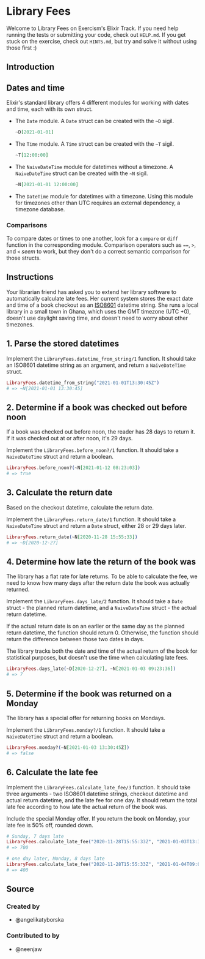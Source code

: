 # Library Fees

Welcome to Library Fees on Exercism's Elixir Track.
If you need help running the tests or submitting your code, check out `HELP.md`.
If you get stuck on the exercise, check out `HINTS.md`, but try and solve it without using those first :)

## Introduction

## Dates and time

Elixir's standard library offers 4 different modules for working with dates and time, each with its own struct.

- The `Date` module. A `Date` struct can be created with the `~D` sigil.
    ```elixir
    ~D[2021-01-01]
    ```

- The `Time` module. A `Time` struct can be created with the `~T` sigil.
    ```elixir
    ~T[12:00:00]
    ```

- The `NaiveDateTime` module for datetimes without a timezone. A `NaiveDateTime` struct can be created with the `~N` sigil.
    ```elixir
    ~N[2021-01-01 12:00:00]
    ```

- The `DateTime` module for datetimes with a timezone. Using this module for timezones other than UTC requires an external dependency, a timezone database.

### Comparisons

To compare dates or times to one another, look for a `compare` or `diff` function in the corresponding module. Comparison operators such as `==`, `>`, and `<` _seem_ to work, but they don't do a correct semantic comparison for those structs.

## Instructions

Your librarian friend has asked you to extend her library software to automatically calculate late fees.
Her current system stores the exact date and time of a book checkout as an [ISO8601](https://en.wikipedia.org/wiki/ISO_8601) datetime string.
She runs a local library in a small town in Ghana, which uses the GMT timezone (UTC +0), doesn't use daylight saving time, and doesn't need to worry about other timezones.

## 1. Parse the stored datetimes

Implement the `LibraryFees.datetime_from_string/1` function. It should take an ISO8601 datetime string as an argument, and return a `NaiveDateTime` struct.

```elixir
LibraryFees.datetime_from_string("2021-01-01T13:30:45Z")
# => ~N[2021-01-01 13:30:45]
```

## 2. Determine if a book was checked out before noon

If a book was checked out before noon, the reader has 28 days to return it. If it was checked out at or after noon, it's 29 days.

Implement the `LibraryFees.before_noon?/1` function. It should take a `NaiveDateTime` struct and return a boolean.

```elixir
LibraryFees.before_noon?(~N[2021-01-12 08:23:03])
# => true
```

## 3. Calculate the return date

Based on the checkout datetime, calculate the return date.

Implement the `LibraryFees.return_date/1` function. It should take a `NaiveDateTime` struct and return a `Date` struct, either 28 or 29 days later.

```elixir
LibraryFees.return_date(~N[2020-11-28 15:55:33])
# => ~D[2020-12-27]
```

## 4. Determine how late the return of the book was

The library has a flat rate for late returns. To be able to calculate the fee, we need to know how many days after the return date the book was actually returned.

Implement the `LibraryFees.days_late/2` function. It should take a `Date` struct - the planned return datetime, and a `NaiveDateTime` struct - the actual return datetime.

If the actual return date is on an earlier or the same day as the planned return datetime, the function should return 0. Otherwise, the function should return the difference between those two dates in days.

The library tracks both the date and time of the actual return of the book for statistical purposes, but doesn't use the time when calculating late fees.

```elixir
LibraryFees.days_late(~D[2020-12-27], ~N[2021-01-03 09:23:36])
# => 7
```

## 5. Determine if the book was returned on a Monday

The library has a special offer for returning books on Mondays.

Implement the `LibraryFees.monday?/1` function. It should take a `NaiveDateTime` struct and return a boolean.

```elixir
LibraryFees.monday?(~N[2021-01-03 13:30:45Z])
# => false
```

## 6. Calculate the late fee

Implement the `LibraryFees.calculate_late_fee/3` function. It should take three arguments - two ISO8601 datetime strings, checkout datetime and actual return datetime, and the late fee for one day. It should return the total late fee according to how late the actual return of the book was.

Include the special Monday offer. If you return the book on Monday, your late fee is 50% off, rounded down.

```elixir
# Sunday, 7 days late
LibraryFees.calculate_late_fee("2020-11-28T15:55:33Z", "2021-01-03T13:30:45Z", 100)
# => 700

# one day later, Monday, 8 days late
LibraryFees.calculate_late_fee("2020-11-28T15:55:33Z", "2021-01-04T09:02:11Z", 100)
# => 400
```

## Source

### Created by

- @angelikatyborska

### Contributed to by

- @neenjaw